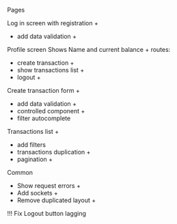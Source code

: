 Pages

Log in screen with registration +
- add data validation +

Profile screen
Shows Name and current balance +
routes:
- create transaction +
- show transactions list +
- logout +
  
Create transaction form +
- add data validation +
- controlled component +  
- filter autocomplete

Transactions list +
  - add filters 
  - transactions duplication +
  - pagination +

Common
- Show request errors +
- Add sockets +
- Remove duplicated layout +

!!! Fix Logout button lagging